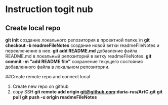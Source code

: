 # Instruction togit nub

##  Create local repo
**git init**  создание локального репозитория в проектной папке.\n
**git checkout -b readmeFileNotes** создание новой ветки readmeFileNotes и переключение в нее.
**git add README.md**  добавление файла README.md  в локальный репозиторий в ветку readmeFileNotes.
**git commit -m "add README file"** сохранение текущего состояния добавленного файла в локальном репозитории.

##Create remote repo and connect local
1. Create new repo on github
2. copy SSH 
**git remote add origin git@github.com:daria-rus/ArtC.git** 
**git pull**
**git push -u origin readmeFileNotes**

